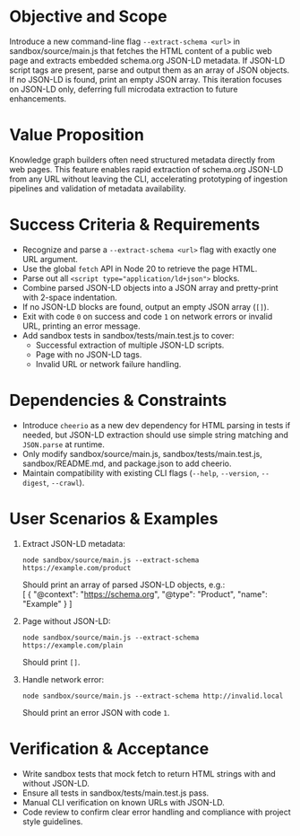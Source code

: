 # Objective and Scope

Introduce a new command-line flag `--extract-schema <url>` in sandbox/source/main.js that fetches the HTML content of a public web page and extracts embedded schema.org JSON-LD metadata. If JSON-LD script tags are present, parse and output them as an array of JSON objects. If no JSON-LD is found, print an empty JSON array. This iteration focuses on JSON-LD only, deferring full microdata extraction to future enhancements.

# Value Proposition

Knowledge graph builders often need structured metadata directly from web pages. This feature enables rapid extraction of schema.org JSON-LD from any URL without leaving the CLI, accelerating prototyping of ingestion pipelines and validation of metadata availability.

# Success Criteria & Requirements

- Recognize and parse a `--extract-schema <url>` flag with exactly one URL argument.
- Use the global `fetch` API in Node 20 to retrieve the page HTML.
- Parse out all `<script type="application/ld+json">` blocks.
- Combine parsed JSON-LD objects into a JSON array and pretty-print with 2-space indentation.
- If no JSON-LD blocks are found, output an empty JSON array (`[]`).
- Exit with code `0` on success and code `1` on network errors or invalid URL, printing an error message.
- Add sandbox tests in sandbox/tests/main.test.js to cover:
  - Successful extraction of multiple JSON-LD scripts.
  - Page with no JSON-LD tags.
  - Invalid URL or network failure handling.

# Dependencies & Constraints

- Introduce `cheerio` as a new dev dependency for HTML parsing in tests if needed, but JSON-LD extraction should use simple string matching and `JSON.parse` at runtime.
- Only modify sandbox/source/main.js, sandbox/tests/main.test.js, sandbox/README.md, and package.json to add cheerio.
- Maintain compatibility with existing CLI flags (`--help`, `--version`, `--digest`, `--crawl`).

# User Scenarios & Examples

1. Extract JSON-LD metadata:
   ```
   node sandbox/source/main.js --extract-schema https://example.com/product
   ```
   Should print an array of parsed JSON-LD objects, e.g.:  
   [
     { "@context": "https://schema.org", "@type": "Product", "name": "Example" }
   ]

2. Page without JSON-LD:
   ```
   node sandbox/source/main.js --extract-schema https://example.com/plain
   ```
   Should print `[]`.

3. Handle network error:
   ```
   node sandbox/source/main.js --extract-schema http://invalid.local
   ```
   Should print an error JSON with code `1`.

# Verification & Acceptance

- Write sandbox tests that mock fetch to return HTML strings with and without JSON-LD.
- Ensure all tests in sandbox/tests/main.test.js pass.
- Manual CLI verification on known URLs with JSON-LD.
- Code review to confirm clear error handling and compliance with project style guidelines.